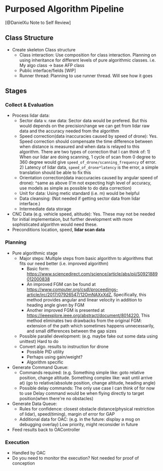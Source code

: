 # Purposed Algorithm Pipeline

[@DanielXu Note to Self Review]

## Class Structure

- Create skeleton Class structure
  - Class interaction: Use composition for class interaction. Planning on using inheritance for different levels of pure algorithmic classes. i.e. My algo class -> base AFP class
  - Public interface/fields [WIP]
  - Runner thread: Planning to use runner thread. Will see how it goes

## Stages

### Collect & Evaluation

- Process lidar data:
  - Sector data v. raw data: Sector data would be prefered. But this would depends on the precision/range we can get from lidar raw data and the accuracy needed from the algorithm
  - Speed correction(data inaccuracies caused by speed of drone): Yes. Speed correction should compensate the time difference between when distance is measured and when data is relayed to this algorithm. There are two types of correction that I can think of: 1) When our lidar are doing scanning, 1 cycle of scan from 0 degree to 360 degree would give `speed_of_drone/scanning_frequency` of error. 2) Latency of lidar data, `speed_of_drone*latency` is the error, a simple translation should be able to fix this
  - Orientation correction(data inaccuracies caused by angular speed of drone): ^same as above (I'm not expecting high level of accuracy, use models as simple as possible to do data correction)
  - Unit for data: Using metic standard (i.e. m) would be helpful
  - Data cleansing: (Not needed if getting sector data from lidar interface.)
  - Intermediate data storage
- CNC Data (e.g. vehicle speed, altitude): Yes. These may not be needed for initial implementaion, but further development with more sophisticated algorithm would need these.
- Preconditions location, speed, **lidar scan data**

### Planning

- Pure algorithmic stage
  - Major steps: Multiple steps from basic algorithm to algorithms that fits our need better (i.e. improved algorithm)
    - Basic form: <https://www.sciencedirect.com/science/article/abs/pii/S0921889012000838>
    - An improved FGM can be found at <https://www.computer.org/csdl/proceedings-article/irc/2017/07926547/12OmNAXxXdZ.> Specifically, this method provides angular and linear velocity in addition to heading angle given by FGM
    - Another improved FGM is presented at <https://ieeexplore.ieee.org/abstract/document/8014220.> This method eliminates two drawbacks from the original FGM: extension of the path which sometimes happens unnecessarily, and small differences between the gap sizes
  - Possible parallel development: (e.g. maybe fake out some data using unittest) Hard to do
  - Convert algo. results to instruction for drone
    - Possible PID utility
    - Perhaps using gain/weight?
    - Algorithm specific
- Generate Command Queue:
  - Commands required: (e.g. Something simple like: goto relative position, change altitude. Something complex like: wait until arrive at) (go to relative/absolute position, change altitude, heading angle)
  - Possible delay commands: The only use case I can think of for now to use Delay command would be when flying directly to target position(when there're no obstacles)
- Generate Data Queue:
  - Rules for confidence: closest obstacle distance(physical restriction of lidar), speed(timing), margin of error for GAP
  - Additional data for OAC: (e.g. in the future: display a msg on debugging overlay) Low priority, might reconsider in future
- Feed results back to OAController

### Execution

- Handled by OAC
- Do you need to monitor the execution? Not needed for proof of conception
